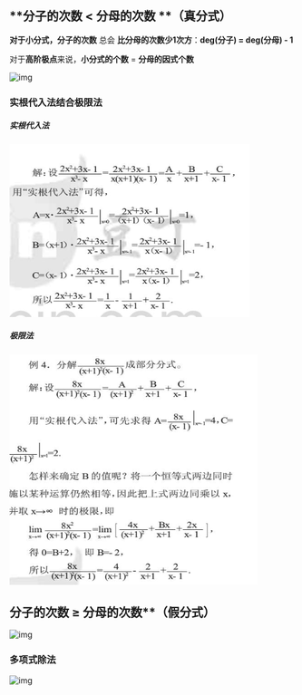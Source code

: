 ## **分子的次数 < 分母的次数 **（真分式）

**对于小分式，分子的次数** 总会 **比分母的次数少1次方**：**deg(分子) = deg(分母) - 1**

对于**高阶极点**来说，**小分式的个数** = **分母的因式个数**

![img](https://upload-images.jianshu.io/upload_images/12754558-87fcaab3f63a2e1b.png?imageMogr2/auto-orient/strip|imageView2/2/format/webp)



### 实根代入法结合极限法

##### 实根代入法

![image-20200729102632981](image-20200729102632981.png)



##### 极限法

![image-20200729102707566](image-20200729102707566.png)

## 分子的次数 ≥ 分母的次数**（假分式）

![img](https://upload-images.jianshu.io/upload_images/12754558-85d93fffde62e5fa.png?imageMogr2/auto-orient/strip|imageView2/2/format/webp)



### 多项式除法

![img](https://upload-images.jianshu.io/upload_images/12754558-4c64f6d6dd304c2b.png?imageMogr2/auto-orient/strip|imageView2/2/format/webp)